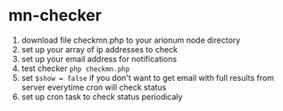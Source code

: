 # mn-checker

1. download file checkmn.php to your arionum node directory
2. set up your array of ip addresses to check
3. set up your email address for notifications
4. test checker `php checkmn.php`
5. set `$show = false` if you don't want to get email with full results from server everytime cron will check status
6. set up cron task to check status periodicaly

